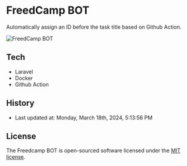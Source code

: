 # FreedCamp BOT

Automatically assign an ID before the task title based on Github Action.

![FreedCamp BOT](https://repository-images.githubusercontent.com/737932867/7d34798b-2680-471c-b089-a78a718d3d6a)

## Tech

- Laravel
- Docker
- Github Action

## History

- Last updated at: Monday, March 18th, 2024, 5:13:56 PM

## License

The Freedcamp BOT is open-sourced software licensed under the [MIT license](https://opensource.org/licenses/MIT).

